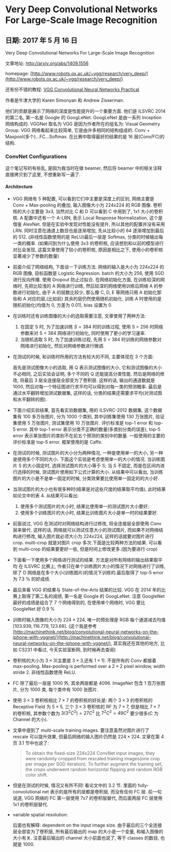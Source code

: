 # Very Deep Convolutional Networks For Large-Scale Image Recognition

## 日期: 2017 年 5 月 16 日

Very Deep Convolutional Networks For Large-Scale Image Recognition

文章地址: http://arxiv.org/abs/1409.1556

homepage: [http://www.robots.ox.ac.uk/~vgg/research/very_deep/](http://www.robots.ox.ac.uk/~vgg/research/very_deep/)

还有份不错的教程: [VGG Convolutional Neural Networks Practical](http://www.robots.ox.ac.uk/~vgg/practicals/cnn/#part-31-training-data-and-labels)

作者是牛津大学的 Karen Simonyan 和 Andrew Zisserman.

他们的贡献是展示了网络的深度是性能提升的一个重要方面. 他们是 ILSVRC 2014 的第二名, 第一名是 Google 的 GoogLeNet. GoogLeNet 是由一系列 Inception 网络构成的. VGGNet 取名为 VGG 是因为作者所在的组名为: Visual Geometry Group. VGG 网络看起来比较简单, 它是由许多相同的结构组成的. Conv + Maxpool(多个)...FC...Softmax. 在比赛中取得最好的结果的是 16 层(Conv/FC)的结构.

### ConvNet Configurations

这个笔记写的有些乱, 是因为我当时在做 beamer, 然后将 beamer 中的相关注释直接拷贝到了这里, 不想重新写一遍了.

#### Architecture

+   VGG 网络有 5 种配置, 可以看到它们中主要是深度上的区别, 网络主要是 Conv + Max-pooling 的叠加, 输入图像大小为 224x224 的 RGB 图像. 卷积核的大小主要是 3x3, 当然对比 C 和 D 可以看到 C 中用到了, 1x1 大小的卷积核. A 配置中还有一个 A-LRN, 表示 Local Response Normalization, 这个是借鉴 AlexNet. 但是在实验中发现对性能没有提升, 所以其他的配置并没有采用 LRN.
    同时注意在通道上数目也是逐渐增加, 先从比较小的 64 逐渐增加到最后的 512.
    (非线性函数使用的是 ReLU)最后一层是 Softmax, 分类的时候输出每一类的概率. 
    (如果问到为什么使用 3x3 的卷积核, 应该想到和以前的模型进行对比会发现, 这篇文章使用了较小的卷积核, 原因是相比之下, 使用小的卷积核显著减少了参数的数量)

+   前面介绍了网络结构, 下面谈一下训练方法. 网络的输入是大小为 224x224 的 RGB 图像, 目标函数是 Logistic Regression. batch 的大小为 256, 使用 SGD 进行反向传播. 使用 Dropout 防止过拟合. 在网络初始化方面, 在训练较深的网络时, 先把比较浅的 A 网络进行训练, 然后较深的网络使用训练后网络 A 的参数进行初始化, 由于 A 的层数比较少, 那么像 C, D, E 等网络只用 A 初始化那些和 A 对应的层,(比如前) 其余的层仍然使用随机初始化. 训练 A 时使用的是随机初始化(均值为 0, 方差为 0.01), bias 设置为 0.

+   在训练时还有训练图像的大小的选取需要注意, 文章使用了两种方法:

    1.  在固定 S 时, 为了加速训练 $S = 384$ 时的训练过程, 使用 S = 256 时网络参数来对 S = 384 网络进行初始化, 同时使用了更小的学习速率.
    2.  当随机选取 S 时, 为了加速训练过程, 先用 S = 384 时训练的网络参数对网络进行初始化, 然后对网络参数进行微调.

+   在测试的时候, 和训练时所用的方法有较大的不同, 主要体现在 3 个方面:

    首先是测试图像大小的选取, 用 Q 表示测试图像的大小, 它和测试图像的大小不必相同, 之后实验会证明, 多个不同的 Q 还能提高分类性能.
    然后是网络的修改, 将最后 3 层全连接层全部变为了卷积层. 这样的话, 输出的通道数就是 1000, 然后对每一个特征图进行求平均可以得到对每一类的预测概率.
    最后是通过水平翻转增加测试数据集, 这样的话, 分类的结果还需要求平均(对测试图和水平翻转的图).

+   下面介绍实验结果, 首先看实验数据集, 用的 ILSVRC-2012 数据集, 这个数据集有 100 多万张图片, 分为 1000 个类别, 其中训练集使用 130 万张图片, 验证集使用 5 万张图片, 测试集使用 10 万张图片. 评价标准是 top-1 error 和 top-5 error. 其中 top-1 error 表示分类不正确的数量(多类别分类的误差),
    top-5 error 表示某张图片的类别不在前五个预测的类别中的数量. 一般使用的主要的评价标准是 top-5 error. 框架使用的是 Caffe.

+   在测试的时候, 测试图片的大小分为两种情况, 一种是使用单一的大小, 另一种是使用多个不同的大小. 下面这个实验是考虑使用单一的大小的情况. 当训练图片 S 的大小固定时, 选择测试图片的大小等于 S; 当 S 不固定, 而是在区间内进行选择的时候, 测试图片使用如下公式计算的大小. 从结果中可以看出, 当训练图片的大小是不是单一固定的时候, 分类效果要比使用单一固定的的大小好.

+   当测试图片的大小也有很多种时(结果是对这些尺度的结果取平均值), 此时结果如论文中的表 4. 从结果可以看出:

    1.  使用多个测试图片的大小时, 结果比使用单一的测试图片大小要好;
    2.  使用多个训练图片的大小时, 结果比训练图片大小是单一时的结果要好.

+   前面说过, VGG 在测试时对网络结构进行过修改, 将全连接层全部使用 Conv 层来替代. 这样的话, 网络就可以测试任意大小的测试图片, 而如果不对网络结构进行修改, 输入图片就必须大小为 224x224, 这样的话就要对图片进行 crop. multi-crop 就是对图片 crop 多次.下面是比较两种方法的结果. 可以看到 multi-crop 的结果要更好一些, 但是时间上修改更多.(因为要进行 crop)

+   下面看一下使用多个网络进行测试的结果. 方法是对所有网络的输出结果取平均
    在 ILSVRC 比赛上, 作者只在单个训练图片大小的情况下对网络进行了训练, 除了
    D 网络是在多个大小(训练图片)的情况下训练的.最后取得了 top-5 error 为 7.3 % 的好成绩.

+   最后来看 VGG 的结果与 State-of-the-Arts 结果的比较. VGG 在 2014 年的比赛上取得了第二名的成绩, 第一名是 Google 的 GoogLeNet. 注意 GoogleNet 最好的成绩是组合了 7 个网络得到的, 在使用单个网络时, VGG 要比 GoogleNet 好 0.9 %


+   训练时输入图像的大小为 $224\times 224$, 唯一的预处理是 RGB 每个通道减去均值 $[103.939, 116.779, 123.68]$. (这个我是参考 [http://machinethink.net/blog/convolutional-neural-networks-on-the-iphone-with-vggnet/](http://machinethink.net/blog/convolutional-neural-networks-on-the-iphone-with-vggnet/), 其实我还在其他的地方, 比如 CS231 中看过, 今天实验室断网, 到时候再去查阅)

+   卷积核的大小为 $3\times 3$(主要是 $3\times 3$,还有 $1\times 1$). 不是所有的 Conv 都接着 max-pooling. Max-pooling is performed over a $2\times 2$ pixel window, width stride 2. 非线性函数使用 ReLU.

+   FC 除了最后一层是 1000 外, 其余两层都是 4096. ImageNet 包含 1 百万张图片, 分为 1000 类, 每个类中有 1000 张图片.

+   使用 $3\times 3$ 卷积核相比 $7\times 7$ 的卷积核的好处是: 两个 $3\times 3$ 的卷积核的 Receptive Field 为 $5\times 5$, 三个 $3\times 3$ 卷积核的 RF 为 $7\times 7$, 但是相比 $7\times 7$ 的卷积核, 其参数个数为 $3(3^2C^2) = 27C^2$ 比 $7^2C^2 = 49C^2$ 要少很多(C 为 Channel 的大小).

+   文章中提到了 multi-scale training images. 要注意虽然对图片进行了 rescale 可以提升效果, 但最后网络的输入图片仍然是 $224\times 224$. 文章在第 4 页 3.1 节中也说了:

    >   To obtain the fixed-size 224x224 ConvNet input images, they were randomly cropped from rescaled training images(one crop per image per SGD iteration). To further augment the training set, the crops underwent random horizontal flipping and random RGB color shift.

+   但是在测试的时候, 情况又有所不同! 看论文中的 3.2 节. 里面的 fully-convolutional net 表示的是所有的层都是卷积层, 而没有任何 FC 层. 前一句说道, VGG 网络的 FC 第一层使用 7x7 的卷积层替代, 而后面两层 FC 层使用 1x1 的卷积层替代.

+   variable spatial resolution:

    后面也有解释: dependent on the input image size. 由于最后的三个全连接层全部变为了卷积层, 所有最后输出的 map 的大小是一个变量, 和输入图像的大小有关. 注意最后输出的 channel 大小前面也说了, 等于 classes 的数目, 也就是 1000.